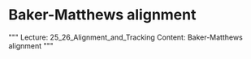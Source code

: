 # Baker-Matthews alignment

"""
Lecture: 25_26_Alignment_and_Tracking
Content: Baker-Matthews alignment
"""

